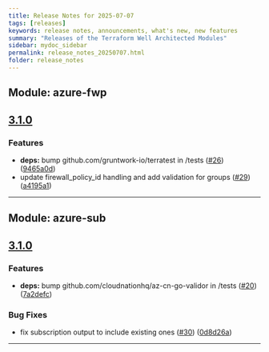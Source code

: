 ```yaml
---
title: Release Notes for 2025-07-07
tags: [releases]
keywords: release notes, announcements, what's new, new features
summary: "Releases of the Terraform Well Architected Modules"
sidebar: mydoc_sidebar
permalink: release_notes_20250707.html
folder: release_notes
---
```


## Module: azure-fwp
## [3.1.0](https://github.com/CloudNationHQ/terraform-azure-fwp/releases/tag/v3.1.0)


### Features

* **deps:** bump github.com/gruntwork-io/terratest in /tests ([#26](https://github.com/CloudNationHQ/terraform-azure-fwp/issues/26)) ([9465a0d](https://github.com/CloudNationHQ/terraform-azure-fwp/commit/9465a0d946fcf4a87343e51de71481a1c69c743a))
* update firewall_policy_id handling and add validation for groups ([#29](https://github.com/CloudNationHQ/terraform-azure-fwp/issues/29)) ([a4195a1](https://github.com/CloudNationHQ/terraform-azure-fwp/commit/a4195a1f740727dc33ebe14056eefb96f3e12120))

---

## Module: azure-sub
## [3.1.0](https://github.com/CloudNationHQ/terraform-azure-sub/releases/tag/v3.1.0)


### Features

* **deps:** bump github.com/cloudnationhq/az-cn-go-validor in /tests ([#20](https://github.com/CloudNationHQ/terraform-azure-sub/issues/20)) ([7a2defc](https://github.com/CloudNationHQ/terraform-azure-sub/commit/7a2defcb96e7ed61def943ff3ae42bd445212903))


### Bug Fixes

* fix subscription output to include existing ones ([#30](https://github.com/CloudNationHQ/terraform-azure-sub/issues/30)) ([0d8d26a](https://github.com/CloudNationHQ/terraform-azure-sub/commit/0d8d26ab5199d140d69bd452fa1c644df1e6eb56))

---

